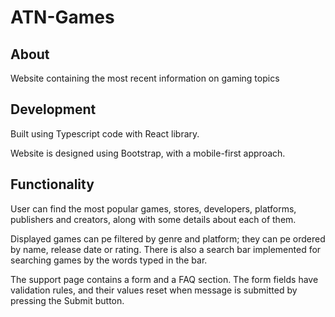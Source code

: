 # ATN-Games

## About

Website containing the most recent information on gaming topics

## Development

Built using Typescript code with React library.

Website is designed using Bootstrap, with a mobile-first approach.

## Functionality

User can find the most popular games, stores, developers, platforms, publishers and creators, along with some details about each of them.

Displayed games can pe filtered by genre and platform; they can pe ordered by name, release date or rating. There is also a search bar implemented for searching games by the words typed in the bar.

The support page contains a form and a FAQ section. The form fields have validation rules, and their values reset when message is submitted by pressing the Submit button.
